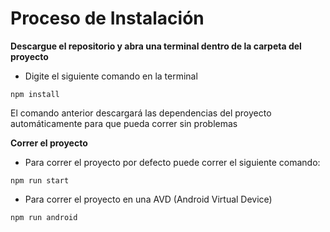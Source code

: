 # Proceso de Instalación
**Descargue el repositorio y abra una terminal dentro de la carpeta del proyecto**

- Digite el siguiente comando en la terminal

```
npm install
```

El comando anterior descargará las dependencias del proyecto automáticamente para que pueda correr sin problemas

**Correr el proyecto**

- Para correr el proyecto por defecto puede correr el siguiente comando:

```
npm run start
```

- Para correr el proyecto en una AVD (Android Virtual Device)

```
npm run android
```
